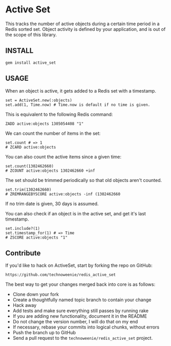 # Active Set

This tracks the number of active objects during a certain time period in
a Redis sorted set.  Object activity is defined by your application, and
is out of the scope of this library.

## INSTALL

    gem install active_set

## USAGE

When an object is active, it gets added to a Redis set with a timestamp.

    set = ActiveSet.new(:objects)
    set.add(1, Time.now) # Time.now is default if no time is given.

This is equivalent to the following Redis command:

    ZADD active:objects 1305054408 "1"

We can count the number of items in the set:

    set.count # => 1
    # ZCARD active:objects

You can also count the active items since a given time:

    set.count(1302462660)
    # ZCOUNT active:objects 1302462660 +inf

The set should be trimmed periodically so that old objects aren't
counted.

    set.trim(1302462660)
    # ZREMRANGEBYSCORE active:objects -inf (1302462660

If no trim date is given, 30 days is assumed.

You can also check if an object is in the active set, and get it's last
timestamp.

    set.include?(1)
    set.timestamp_for(1) # => Time
    # ZSCORE active:objects "1"

## Contribute

If you'd like to hack on ActiveSet, start by forking the repo on GitHub:

`https://github.com/technoweenie/redis_active_set`

The best way to get your changes merged back into core is as follows:

* Clone down your fork
* Create a thoughtfully named topic branch to contain your change
* Hack away
* Add tests and make sure everything still passes by running rake
* If you are adding new functionality, document it in the README
* Do not change the version number, I will do that on my end
* If necessary, rebase your commits into logical chunks, without errors
* Push the branch up to GitHub
* Send a pull request to the `technoweenie/redis_active_set` project.

